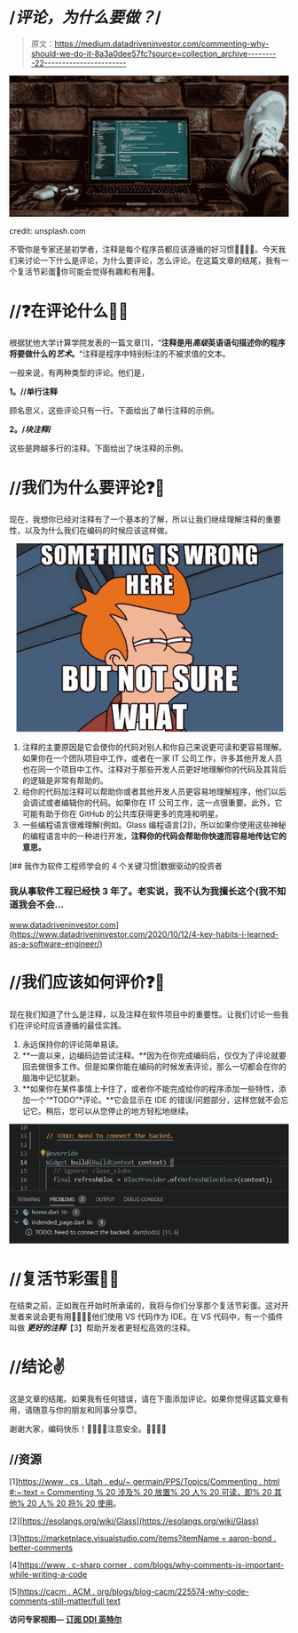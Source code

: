 # /*评论，为什么要做？*/

> 原文：<https://medium.datadriveninvestor.com/commenting-why-should-we-do-it-8a3a0dee57fc?source=collection_archive---------22----------------------->

![](img/d1c2f4b45e06f857114e9140ddebc9b0.png)

credit: unsplash.com

不管你是专家还是初学者，注释是每个程序员都应该遵循的好习惯👩‍💻👨‍💻。今天我们来讨论一下什么是评论，为什么要评论，怎么评论。在这篇文章的结尾，我有一个复活节彩蛋🥚你可能会觉得有趣和有用🤗。

# **//❓在评论什么🤷‍♀️**

根据犹他大学计算学院发表的一篇文章[1]，“**注释是用*高级*英语语句描述你的程序将要做什么的*艺术*。**“注释是程序中特别标注的不被求值的文本。

一般来说，有两种类型的评论。他们是，

**1。//单行注释**

顾名思义，这些评论只有一行。下面给出了单行注释的示例。

**2。/*块注释*/**

这些是跨越多行的注释。下面给出了块注释的示例。

# **//我们为什么要评论❓🤔**

现在，我想你已经对注释有了一个基本的了解，所以让我们继续理解注释的重要性，以及为什么我们在编码的时候应该这样做。

![](img/e8abc13f4972af7f62708e6cf8fdcd1b.png)

1.  注释的主要原因是它会使你的代码对别人和你自己来说更可读和更容易理解。如果你在一个团队项目中工作，或者在一家 IT 公司工作，许多其他开发人员也在同一个项目中工作。注释对于那些开发人员更好地理解你的代码及其背后的逻辑是非常有帮助的。
2.  给你的代码加注释可以帮助你或者其他开发人员更容易地理解程序，他们以后会调试或者编辑你的代码。如果你在 IT 公司工作，这一点很重要。此外，它可能有助于你在 GitHub 的公共库获得更多的克隆和明星。
3.  一些编程语言很难理解(例如。Glass 编程语言[2])，所以如果你使用这些神秘的编程语言中的一种进行开发，**注释你的代码会帮助你快速而容易地传达它的意思。**

[](https://www.datadriveninvestor.com/2020/10/12/4-key-habits-i-learned-as-a-software-engineer/) [## 我作为软件工程师学会的 4 个关键习惯|数据驱动的投资者

### 我从事软件工程已经快 3 年了。老实说，我不认为我擅长这个(我不知道我会不会…

www.datadriveninvestor.com](https://www.datadriveninvestor.com/2020/10/12/4-key-habits-i-learned-as-a-software-engineer/) 

# **//我们应该如何评价❓🧐**

现在我们知道了什么是注释，以及注释在软件项目中的重要性。让我们讨论一些我们在评论时应该遵循的最佳实践。

1.  永远保持你的评论简单易读。
2.  **一直以来，边编码边尝试注释。**因为在你完成编码后，仅仅为了评论就要回去做很多工作。但是如果你能在编码的时候发表评论，那么一切都会在你的脑海中记忆犹新。
3.  **如果你在某件事情上卡住了，或者你不能完成给你的程序添加一些特性，添加一个“*TODO”*评论。**它会显示在 IDE 的错误/问题部分，这样您就不会忘记它。稍后，您可以从您停止的地方轻松地继续。

![](img/966c622c350b04ab085eeffb6e190f9e.png)

# **//复活节彩蛋🥚🐇**

在结束之前，正如我在开始时所承诺的，我将与你们分享那个复活节彩蛋。这对开发者来说会更有用👨‍💻👩‍💻他们使用 VS 代码作为 IDE。在 VS 代码中，有一个插件叫做 ***更好的注释***【3】帮助开发者更轻松高效的注释。

# **//结论✌**

这是文章的结尾。如果我有任何错误，请在下面添加评论。如果你觉得这篇文章有用，请随意与你的朋友和同事分享😇。

谢谢大家，编码快乐！👩‍💻👨‍💻注意安全。👨‍⚕️👩‍⚕️

## //资源

[1][https://www . cs . Utah . edu/~ germain/PPS/Topics/Commenting . html #:~:text = Commenting % 20 涉及% 20 放置% 20 人% 20 可读，即% 20 其他% 20 人% 20 将% 20 使用](https://www.cs.utah.edu/~germain/PPS/Topics/commenting.html#:~:text=Commenting%20involves%20placing%20Human%20Readable,that%20other%20people%20will%20use)。

[2][https://esolangs.org/wiki/Glass](https://esolangs.org/wiki/Glass)

[3][https://marketplace.visualstudio.com/items?itemName = aaron-bond . better-comments](https://marketplace.visualstudio.com/items?itemName=aaron-bond.better-comments)

[4][https://www . c-sharp corner . com/blogs/why-comments-is-important-while-writing-a-code](https://www.c-sharpcorner.com/blogs/why-comments-are-important-while-writing-a-code)

[5][https://cacm . ACM . org/blogs/blog-cacm/225574-why-code-comments-still-matter/full text](https://cacm.acm.org/blogs/blog-cacm/225574-why-code-comments-still-matter/fulltext)

**访问专家视图—** [**订阅 DDI 英特尔**](https://datadriveninvestor.com/ddi-intel)